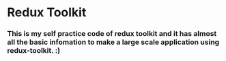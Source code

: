 # Redux Toolkit

### This is my self practice code of redux toolkit and it has almost all the basic infomation to make a large scale application using redux-toolkit. :)
